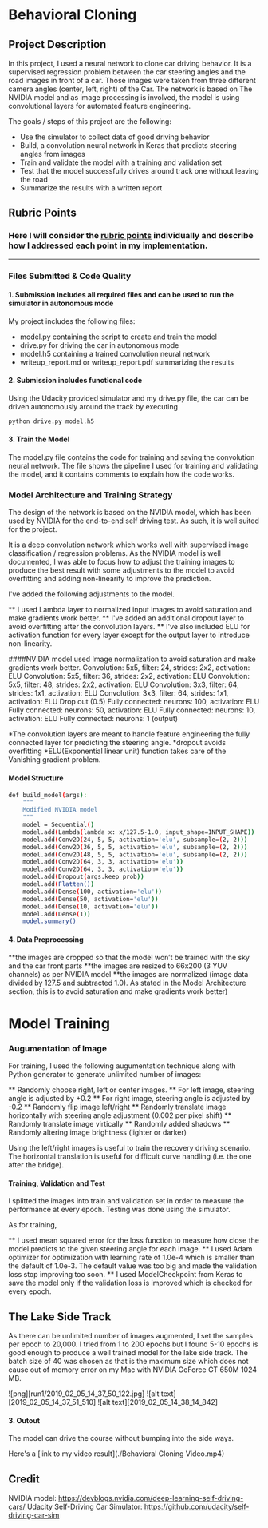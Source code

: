 # **Behavioral Cloning** 

## Project Description
In this project, I used a neural network to clone car driving behavior. It is a supervised regression problem between the car steering angles and the road images in front of a car.
Those images were taken from three different camera angles (center, left, right) of the Car.
The network is based on The NVIDIA model and as image processing is involved, the model is using convolutional layers for automated feature engineering.

The goals / steps of this project are the following:
* Use the simulator to collect data of good driving behavior
* Build, a convolution neural network in Keras that predicts steering angles from images
* Train and validate the model with a training and validation set
* Test that the model successfully drives around track one without leaving the road
* Summarize the results with a written report

## Rubric Points
### Here I will consider the [rubric points](https://review.udacity.com/#!/rubrics/432/view) individually and describe how I addressed each point in my implementation.  

---
### Files Submitted & Code Quality

#### 1. Submission includes all required files and can be used to run the simulator in autonomous mode

My project includes the following files:
* model.py containing the script to create and train the model
* drive.py for driving the car in autonomous mode
* model.h5 containing a trained convolution neural network 
* writeup_report.md or writeup_report.pdf summarizing the results

#### 2. Submission includes functional code
Using the Udacity provided simulator and my drive.py file, the car can be driven autonomously around the track by executing 
```sh
python drive.py model.h5
```

#### 3. Train the Model

The model.py file contains the code for training and saving the convolution neural network. The file shows the pipeline I used for training and validating the model, and it contains comments to explain how the code works.

### Model Architecture and Training Strategy

The design of the network is based on the NVIDIA model, which has been used by NVIDIA for the end-to-end self driving test. As such, it is well suited for the project.

It is a deep convolution network which works well with supervised image classification / regression problems. As the NVIDIA model is well documented, I was able to focus how to adjust the training images to produce the best result with some adjustments to the model to avoid overfitting and adding non-linearity to improve the prediction.

I've added the following adjustments to the model.

** I used Lambda layer to normalized input images to avoid saturation and make gradients work better.
** I've added an additional dropout layer to avoid overfitting after the convolution layers.
** I've also included ELU for activation function for every layer except for the output layer to introduce non-linearity.

####NVIDIA model used
    Image normalization to avoid saturation and make gradients work better.
    Convolution: 5x5, filter: 24, strides: 2x2, activation: ELU
    Convolution: 5x5, filter: 36, strides: 2x2, activation: ELU
    Convolution: 5x5, filter: 48, strides: 2x2, activation: ELU
    Convolution: 3x3, filter: 64, strides: 1x1, activation: ELU
    Convolution: 3x3, filter: 64, strides: 1x1, activation: ELU
    Drop out (0.5)
    Fully connected: neurons: 100, activation: ELU
    Fully connected: neurons: 50, activation: ELU
    Fully connected: neurons: 10, activation: ELU
    Fully connected: neurons: 1 (output)
  
   *The convolution layers are meant to handle feature engineering the fully connected layer for predicting the steering angle.
   *dropout avoids overfitting
   *ELU(Exponential linear unit) function takes care of the Vanishing gradient problem. 

#### Model Structure
```sh
def build_model(args):
    """
    Modified NVIDIA model
    """
    model = Sequential()
    model.add(Lambda(lambda x: x/127.5-1.0, input_shape=INPUT_SHAPE))
    model.add(Conv2D(24, 5, 5, activation='elu', subsample=(2, 2)))
    model.add(Conv2D(36, 5, 5, activation='elu', subsample=(2, 2)))
    model.add(Conv2D(48, 5, 5, activation='elu', subsample=(2, 2)))
    model.add(Conv2D(64, 3, 3, activation='elu'))
    model.add(Conv2D(64, 3, 3, activation='elu'))
    model.add(Dropout(args.keep_prob))
    model.add(Flatten())
    model.add(Dense(100, activation='elu'))
    model.add(Dense(50, activation='elu'))
    model.add(Dense(10, activation='elu'))
    model.add(Dense(1))
    model.summary()
```    
#### 4. Data Preprocessing

**the images are cropped so that the model won’t be trained with the sky and the car front parts
**the images are resized to 66x200 (3 YUV channels) as per NVIDIA model
**the images are normalized (image data divided by 127.5 and subtracted 1.0). As stated in the Model Architecture section, this is to avoid saturation and make gradients work better)

# Model Training

### Augumentation of Image 
For training, I used the following augumentation technique along with Python generator to generate unlimited number of images:

** Randomly choose right, left or center images.
** For left image, steering angle is adjusted by +0.2
** For right image, steering angle is adjusted by -0.2
** Randomly flip image left/right
** Randomly translate image horizontally with steering angle adjustment (0.002 per pixel shift)
** Randomly translate image virtically
** Randomly added shadows
** Randomly altering image brightness (lighter or darker)

Using the left/right images is useful to train the recovery driving scenario. The horizontal translation is useful for difficult curve handling (i.e. the one after the bridge).

#### Training, Validation and Test
I splitted the images into train and validation set in order to measure the performance at every epoch. Testing was done using the simulator.

As for training,

** I used mean squared error for the loss function to measure how close the model predicts to the given steering angle for each image.
** I used Adam optimizer for optimization with learning rate of 1.0e-4 which is smaller than the default of 1.0e-3. The default value was too big and made the validation loss stop improving too soon.
** I used ModelCheckpoint from Keras to save the model only if the validation loss is improved which is checked for every epoch.

## The Lake Side Track
As there can be unlimited number of images augmented, I set the samples per epoch to 20,000. I tried from 1 to 200 epochs but I found 5-10 epochs is good enough to produce a well trained model for the lake side track. The batch size of 40 was chosen as that is the maximum size which does not cause out of memory error on my Mac with NVIDIA GeForce GT 650M 1024 MB.


![png][run1/2019_02_05_14_37_50_122.jpg]
![alt text][2019_02_05_14_37_51_510]
![alt text][2019_02_05_14_38_14_842]
#### 3. Outout

The model can drive the course without bumping into the side ways.

Here's a [link to my video result](./Behavioral Cloning Video.mp4)

## Credit
NVIDIA model: https://devblogs.nvidia.com/deep-learning-self-driving-cars/
Udacity Self-Driving Car Simulator: https://github.com/udacity/self-driving-car-sim
